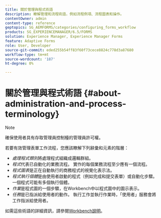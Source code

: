 ```yaml
---
title: 關於管理與程式術語
description: 瞭解管理和流程術語，例如流程例項、流程圖表和操作。
contentOwner: admin
content-type: reference
geptopics: SG_AEMFORMS/categories/configuring_forms_workflow
products: SG_EXPERIENCEMANAGER/6.5/FORMS
solution: Experience Manager, Experience Manager Forms
feature: Adaptive Forms
role: User, Developer
source-git-commit: eded255b54ff83f60f73cece8824c778d3a87680
workflow-type: tm+mt
source-wordcount: '187'
ht-degree: 0%

---
```


# 關於管理與程式術語 {#about-administration-and-process-terminology}

>[!NOTE]
> 
> 確保使用者具有存取管理員控制檯的管理員許可權。

若要有效管理表單工作流程，您應該瞭解下列辭彙和元素的階層：

* *處理程式類別*&#x200B;將處理程式組織成邏輯群組。
* *程式*&#x200B;代表已自動化的業務流程。 實作的每個業務流程至少應有一個流程。
* *程式圖表*&#x200B;是正在自動執行的商務程式的視覺化表示法。
* *程式執行個體*&#x200B;是由使用者啟動的程式（例如完成和提交表單）或自動化步驟。 一個程式可能有多個執行個體。
* *作業*&#x200B;是程式圖的一個步驟，在Workbench中以程式圖中的圖示表示。
* *任務*&#x200B;是已指派給使用者的動作。 執行工作並執行作業時，「使用者」服務會將工作指派給使用者。

如需這些術語的詳細資訊，請參閱[Workbench說明](https://www.adobe.com/go/learn_aemforms_workbench_63)。
